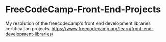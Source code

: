 # FreeCodeCamp-Front-End-Projects

My resolution of the freecodecamp's front end development libraries certification projects.
https://www.freecodecamp.org/learn/front-end-development-libraries/
